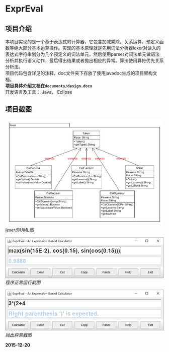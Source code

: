 # ExprEval

## 项目介绍
本项目实现的是一个基于表达式的计算器，它包含加减乘除，关系运算，预定义函数等绝大部分基本运算操作。实现的基本原理就是先用词法分析器lexer对读入的表达式字符串划分为几个预定义的词法单元，然后使用parser对词法单元做语法分析并执行语义动作，最后得出结果或者抛出相应的异常。算法使用算符优先关系分析法。      
项目代码包含详见的注释，doc文件夹下存放了使用javadoc生成的项目架构文档。       
**项目具体介绍文档在`documents/design.docx`**        
开发语言及工具： Java， Eclipse      

## 项目截图
![lexeruml图](documents/lexer.png)
*lexer的UML图*

![正常](documents/normal.png)
*程序正常运行截图*

![异常](documents/error.png)
*抛出异常截图*

**2015-12-20**




